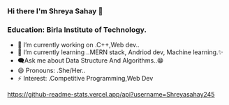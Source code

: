### Hi there I'm Shreya Sahay 👋
### Education: Birla Institute of Technology.


- 🔭 I’m currently working on .C++,Web dev..
- 🌱 I’m currently learning ..MERN stack, Andriod dev, Machine learning.✨
- 🗨️Ask me about Data Structure And Algorithms..😁
- 😄 Pronouns: .She/Her..
- ⚡ Interest: .Competitive Programming,Web Dev



https://github-readme-stats.vercel.app/api?username=Shreyasahay245
